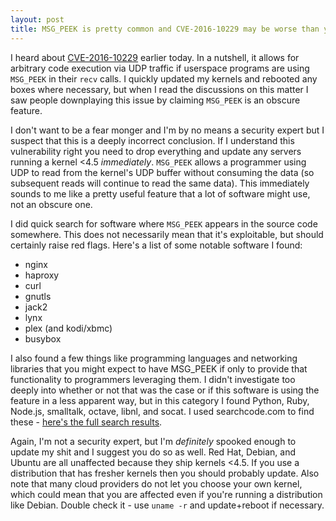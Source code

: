 ```yaml
---
layout: post
title: MSG_PEEK is pretty common and CVE-2016-10229 may be worse than you think
---
```


I heard about [CVE-2016-10229](https://nvd.nist.gov/vuln/detail/CVE-2016-10229)
earlier today. In a nutshell, it allows for arbitrary code execution via UDP
traffic if userspace programs are using `MSG_PEEK` in their `recv` calls. I
quickly updated my kernels and rebooted any boxes where necessary, but when I
read the discussions on this matter I saw people downplaying this issue by
claiming `MSG_PEEK` is an obscure feature.

I don't want to be a fear monger and I'm by no means a security expert but I
suspect that this is a deeply incorrect conclusion. If I understand this
vulnerability right you need to drop everything and update any servers running
a kernel &lt;4.5 *immediately*. `MSG_PEEK` allows a programmer using UDP to
read from the kernel's UDP buffer without consuming the data (so subsequent
reads will continue to read the same data). This immediately sounds to me like
a pretty useful feature that a lot of software might use, not an obscure one.

I did quick search for software where `MSG_PEEK` appears in the source code
somewhere. This does not necessarily mean that it's exploitable, but should
certainly raise red flags. Here's a list of some notable software I found:

* nginx
* haproxy
* curl
* gnutls
* jack2
* lynx
* plex (and kodi/xbmc)
* busybox

I also found a few things like programming languages and networking libraries
that you might expect to have MSG_PEEK if only to provide that functionality to
programmers leveraging them. I didn't investigate too deeply into whether or not
that was the case or if this software is using the feature in a less apparent
way, but in this category I found Python, Ruby, Node.js, smalltalk, octave,
libnl, and socat. I used searchcode.com to find these - [here's the full search
results](https://searchcode.com/?q=MSG_PEEK).

Again, I'm not a security expert, but I'm *definitely* spooked enough to update
my shit and I suggest you do so as well. Red Hat, Debian, and Ubuntu are all
unaffected because they ship kernels &lt;4.5. If you use a distribution that has
fresher kernels then you should probably update. Also note that many cloud
providers do not let you choose your own kernel, which could mean that you are
affected even if you're running a distribution like Debian. Double check it -
use `uname -r` and update+reboot if necessary.
